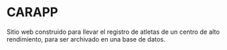 # CARAPP
Sitio web construido para llevar el registro de atletas de un centro de alto rendimiento, para ser archivado en una base de datos.
